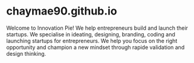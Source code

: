 # chaymae90.github.io
Welcome to Innovation Pie!
We help entrepreneurs build and launch their startups.
We specialise in ideating, designing, branding, coding and launching startups for entrepreneurs. We help you focus on the right opportunity and champion a new mindset through rapide validation and design thinking.
          
